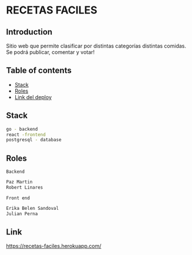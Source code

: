
# RECETAS FACILES

## Introduction
Sitio web que permite clasificar por distintas categorías distintas comidas. Se podrá publicar, comentar y votar!

## Table of contents
* [Stack](#Stack)
* [Roles](#Roles)
* [Link del deploy](#Link)

## Stack
```sh
go - backend
react -frontend
postgresql - database
```
## Roles
`Backend`
```sh
Paz Martin
Robert Linares
```

`Front end`
```sh
Erika Belen Sandoval
Julian Perna
```
## Link
https://recetas-faciles.herokuapp.com/

